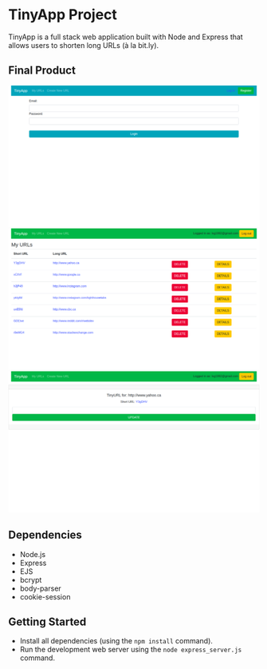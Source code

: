 # TinyApp Project

TinyApp is a full stack web application built with Node and Express that allows users to shorten long URLs (à la bit.ly).

## Final Product

!["Login page"](docs/login.png)
!["Index of URLs"](docs/url-index.png)
!["Details of a URL"](docs/url-show.png)

## Dependencies

- Node.js
- Express
- EJS
- bcrypt
- body-parser
- cookie-session

## Getting Started

- Install all dependencies (using the `npm install` command).
- Run the development web server using the `node express_server.js` command.